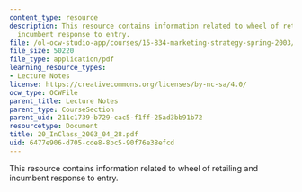 ```yaml
---
content_type: resource
description: This resource contains information related to wheel of retailing and
  incumbent response to entry.
file: /ol-ocw-studio-app/courses/15-834-marketing-strategy-spring-2003/6477e906d705cde88bc590f76e38efcd_20_InClass_2003_04_28.pdf
file_size: 50220
file_type: application/pdf
learning_resource_types:
- Lecture Notes
license: https://creativecommons.org/licenses/by-nc-sa/4.0/
ocw_type: OCWFile
parent_title: Lecture Notes
parent_type: CourseSection
parent_uid: 211c1739-b729-cac5-f1ff-25ad3bb91b72
resourcetype: Document
title: 20_InClass_2003_04_28.pdf
uid: 6477e906-d705-cde8-8bc5-90f76e38efcd
---
```

This resource contains information related to wheel of retailing and incumbent response to entry.